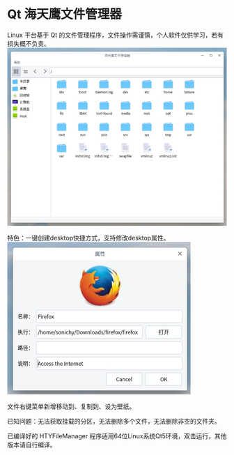 # Qt 海天鹰文件管理器
Linux 平台基于 Qt 的文件管理程序，文件操作需谨慎，个人软件仅供学习，若有损失概不负责。  
![alt](preview.jpg)  

特色：一键创建desktop快捷方式，支持修改desktop属性。  
![alt](desktop_property.jpg)  

文件右键菜单新增移动到、复制到、设为壁纸。  

已知问题：无法获取挂载的分区，无法删除多个文件，无法删除非空的文件夹。  

已编译好的 HTYFileManager 程序适用64位Linux系统Qt5环境，双击运行，其他版本请自行编译。
